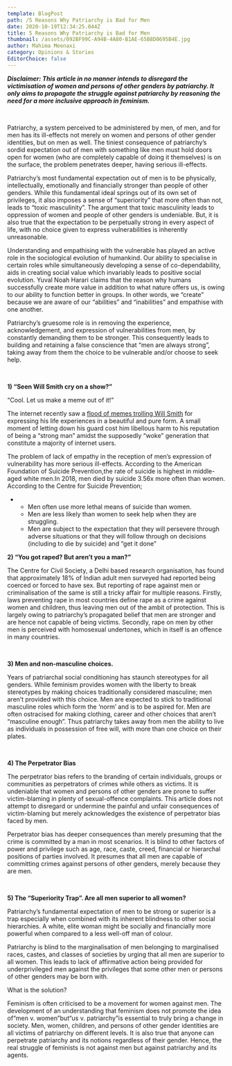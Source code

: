 ```yaml
---
template: BlogPost
path: /5 Reasons Why Patriarchy is Bad for Men
date: 2020-10-19T12:34:25.044Z
title: 5 Reasons Why Patriarchy is Bad for Men
thumbnail: /assets/092BF99C-A94B-4A80-B1AE-65B8D0695B4E.jpg
author: Mahima Meenaxi
category: Opinions & Stories
EditorChoice: false
---
```

<!--StartFragment-->

***Disclaimer: This article in no manner intends to disregard the victimisation of women and persons of other genders by patriarchy. It only aims to propagate the struggle against patriarchy by reasoning the need for a more inclusive approach in feminism.***

<br>

Patriarchy, a system perceived to be administered by men, of men, and for men has its ill-effects not merely on women and persons of other gender identities, but on men as well. The tiniest consequence of patriarchy’s sordid expectation out of men with something like men must hold doors open for women (who are completely capable of doing it themselves) is on the surface, the problem penetrates deeper, having serious ill-effects.

Patriarchy’s most fundamental expectation out of men is to be physically, intellectually, emotionally and financially stronger than people of other genders. While this fundamental ideal springs out of its own set of privileges, it also imposes a sense of “superiority” that more often than not, leads to “toxic masculinity”. The argument that toxic masculinity leads to oppression of women and people of other genders is undeniable. But, it is also true that the expectation to be perpetually strong in every aspect of life, with no choice given to express vulnerabilities is inherently unreasonable.

Understanding and empathising with the vulnerable has played an active role in the sociological evolution of humankind. Our ability to specialise in certain roles while simultaneously developing a sense of co-dependability, aids in creating social value which invariably leads to positive social evolution. Yuval Noah Harari claims that the reason why humans successfully create more value in addition to what nature offers us, is owing to our ability to function better in groups. In other words, we “create” because we are aware of our “abilities” and “inabilities” and empathise with one another.

Patriarchy’s gruesome role is in removing the experience, acknowledgement, and expression of vulnerabilities from men, by constantly demanding them to be stronger. This consequently leads to building and retaining a false conscience that “men are always strong”, taking away from them the choice to be vulnerable and/or choose to seek help.

<br>

**1) “Seen Will Smith cry on a show?”**

“Cool. Let us make a meme out of it!”

The internet recently saw a [flood of memes trolling Will Smith](https://knowyourmeme.com/memes/sad-will-smith-entanglement) for expressing his life experiences in a beautiful and pure form. A small moment of letting down his guard cost him libellous harm to his reputation of being a “strong man” amidst the supposedly “woke” generation that constitute a majority of internet users.

The problem of lack of empathy in the reception of men’s expression of vulnerability has more serious ill-effects. According to the American Foundation of Suicide Prevention,the rate of suicide is highest in middle-aged white men.In 2018, men died by suicide 3.56x more often than women. According to the Centre for Suicide Prevention;

* * Men often use more lethal means of suicide than women.
  * Men are less likely than women to seek help when they are struggling.
  * Men are subject to the expectation that they will persevere through adverse situations or that they will follow through on decisions (including to die by suicide) and “get it done”

**2) “You got raped? But aren’t you a man?”**

The Centre for Civil Society, a Delhi based research organisation, has found that approximately 18% of Indian adult men surveyed had reported being coerced or forced to have sex. But reporting of rape against men or criminalisation of the same is still a tricky affair for multiple reasons. Firstly, laws preventing rape in most countries define rape as a crime against women and children, thus leaving men out of the ambit of protection. This is largely owing to patriarchy’s propagated belief that men are stronger and are hence not capable of being victims. Secondly, rape on men by other men is perceived with homosexual undertones, which in itself is an offence in many countries.

<br>

**3) Men and non-masculine choices.**

Years of patriarchal social conditioning has staunch stereotypes for all genders. While feminism provides women with the liberty to break stereotypes by making choices traditionally considered masculine; men aren’t provided with this choice. Men are expected to stick to traditional masculine roles which form the ‘norm’ and is to be aspired for. Men are often ostracised for making clothing, career and other choices that aren’t “masculine enough”. Thus patriarchy takes away from men the ability to live as individuals in possession of free will, with more than one choice on their plates.

<br>

**4) The Perpetrator Bias**

The perpetrator bias refers to the branding of certain individuals, groups or communities as perpetrators of crimes while others as victims. It is undeniable that women and persons of other genders are prone to suffer victim-blaming in plenty of sexual-offence complaints. This article does not attempt to disregard or undermine the painful and unfair consequences of victim-blaming but merely acknowledges the existence of perpetrator bias faced by men.

Perpetrator bias has deeper consequences than merely presuming that the crime is committed by a man in most scenarios. It is blind to other factors of power and privilege such as age, race, caste, creed, financial or hierarchal positions of parties involved. It presumes that all men are capable of committing crimes against persons of other genders, merely because they are men.

<br>

**5) The “Superiority Trap”. Are all men superior to all women?**

Patriarchy’s fundamental expectation of men to be strong or superior is a trap especially when combined with its inherent blindness to other social hierarchies. A white, elite woman might be socially and financially more powerful when compared to a less well-off man of colour.

Patriarchy is blind to the marginalisation of men belonging to marginalised races, castes, and classes of societies by urging that all men are superior to all women. This leads to lack of affirmative action being provided for underprivileged men against the privileges that some other men or persons of other genders may be born with.

What is the solution?

Feminism is often criticised to be a movement for women against men. The development of an understanding that feminism does not promote the idea of“men v. women”but“us v. patriarchy”is essential to truly bring a change in society. Men, women, children, and persons of other gender identities are all victims of patriarchy on different levels. It is also true that anyone can perpetrate patriarchy and its notions regardless of their gender. Hence, the real struggle of feminists is not against men but against patriarchy and its agents.

<!--EndFragment-->
